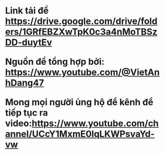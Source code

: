 <h1>Link tải đề</div>
<a href="https://drive.google.com/drive/folders/1GRfEBZXwTpK0c3a4nMoTBSzDD-duytEv">https://drive.google.com/drive/folders/1GRfEBZXwTpK0c3a4nMoTBSzDD-duytEv</a>
<p>Nguồn đề tổng hợp bởi: <a href="https://www.youtube.com/@VietAnhDang47">https://www.youtube.com/@VietAnhDang47</a></p>
<p>Mong mọi người ủng hộ để kênh để tiếp tục ra video:<a href="https://www.youtube.com/channel/UCcY1MxmE0lqLKWPsvaYd-vw">https://www.youtube.com/channel/UCcY1MxmE0lqLKWPsvaYd-vw</a></p>
